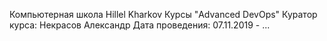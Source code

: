 Компьютерная школа Hillel Kharkov
  Курсы "Advanced DevOps"
  Куратор курса: Некрасов Александр
  Дата проведения: 07.11.2019 - ...
